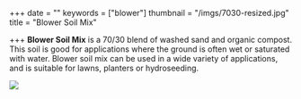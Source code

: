 +++
date = ""
keywords = ["blower"]
thumbnail = "/imgs/7030-resized.jpg"
title = "Blower Soil Mix"

+++
**Blower Soil Mix** is a 70/30 blend of washed sand and organic compost. This soil is good for applications where the ground is often wet or saturated with water. Blower soil mix can be used in a wide variety of applications, and is suitable for lawns, planters or hydroseeding.

![](/imgs/7030-resized.jpg)